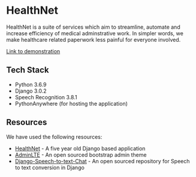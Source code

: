 # HealthNet

HealthNet is a suite of services which aim to streamline, automate and increase efficiency of medical adminstrative work. In simpler words, we make healthcare related paperwork less painful for everyone involved.

[Link to demonstration](http://abhishekkumar8222.pythonanywhere.com/)

## Tech Stack

- Python 3.6.9
- Django  3.0.2
- Speech Recognition 3.8.1
- PythonAnywhere (for hosting the application)

## Resources

We have used the following resources:
- [HealthNet](https://github.com/harlanhaskins/HealthNet) - A five year old Django based application
- [AdminLTE](https://adminlte.io/) - An open sourced bootstrap admin theme
- [Django-Speech-to-text-Chat](https://github.com/ehtisham91/Django-Speech-to-text-Chat) - An open sourced repository for Speech to text conversion in Django
